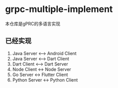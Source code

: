 # grpc-multiple-implement
本仓库是gPRC的多语言实现

## 已经实现

1.  Java Server 	<—> 	Android Client
2.  Java Server 	<—> 	Dart Client
3.  Dart Client 	<—> 	Dart Server
4.	Node Client 	<-> 	Node Server
5.	Go Server   	<-> 	Flutter Client
6.  Python Server 	<->		Python Client